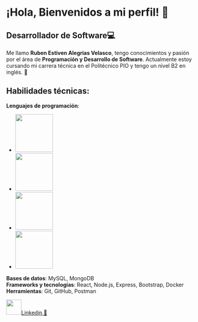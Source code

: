 # ¡Hola, Bienvenidos a mi perfil! 👋

## Desarrollador de Software💻

Me llamo **Ruben Estiven Alegrias Velasco**, tengo conocimientos y pasión por el área de **Programación y Desarrollo de Software**. Actualmente estoy cursando mi carrera técnica en el Politécnico PIO y tengo un nivel B2 en inglés. 🚀

## Habilidades técnicas:


**Lenguajes de programación**:
- <img src="https://camo.githubusercontent.com/9f44b299b7e1173e15c41a2bb04863ca5e78c81ab947283d3b6f6475871b8f60/68747470733a2f2f74656368737461636b2d67656e657261746f722e76657263656c2e6170702f6a732d69636f6e2e737667" width="100" height="100" />
- <img src="https://camo.githubusercontent.com/740b035ed7f2f9a189b337373e57b98f8c3d61d2fbbb7d7872a6563646a20abc/68747470733a2f2f74656368737461636b2d67656e657261746f722e76657263656c2e6170702f707974686f6e2d69636f6e2e737667" width="100" height="100" />
- <img src="https://camo.githubusercontent.com/3ed284d0ecd9fcccabf0711e2cad6bbec412e417bcfb1da25502a1ed9adbaf78/68747470733a2f2f74656368737461636b2d67656e657261746f722e76657263656c2e6170702f6d7973716c2d69636f6e2e737667" width="100" height="100" />
- <img src="https://camo.githubusercontent.com/5f4b9172a9838699a85ea70bd685703967435a46a36adca723eba29b945e2ae8/68747470733a2f2f74656368737461636b2d67656e657261746f722e76657263656c2e6170702f6769746875622d69636f6e2e737667" width="100" height="100" />

**Bases de datos**: MySQL, MongoDB  
**Frameworks y tecnologías**: React, Node.js, Express, Bootstrap, Docker  
**Herramientas**: Git, GitHub, Postman  

<a href="https://www.linkedin.com/in/ruben-alegrias-b8560a2a5/" target="_blank">
  <img src="https://img.icons8.com/ios/452/linkedin.png" width="40" height="40"/>Linkedin 👀
</a>


